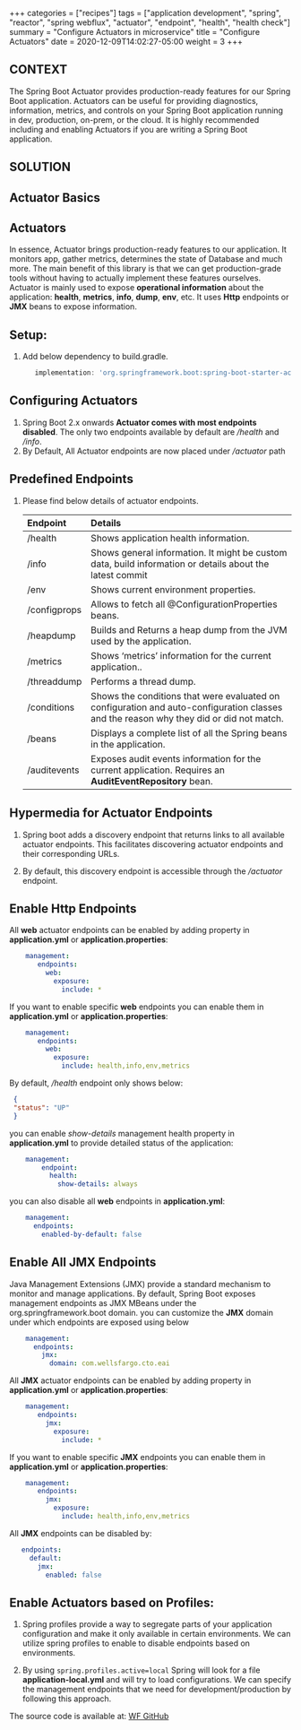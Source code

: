 +++
categories = ["recipes"]
tags = ["application development", "spring", "reactor", "spring webflux", "actuator", "endpoint", "health", "health check"]
summary = "Configure Actuators in microservice"
title = "Configure Actuators"
date = 2020-12-09T14:02:27-05:00
weight = 3
+++

## CONTEXT

The Spring Boot Actuator provides production-ready features for our Spring Boot application.
Actuators can be useful for providing diagnostics, information, metrics, and controls on your Spring Boot application running in dev,
production, on-prem, or the cloud. It is highly recommended including and enabling Actuators if you are writing a Spring Boot application. 

## SOLUTION
## Actuator Basics
## Actuators

In essence, Actuator brings production-ready features to our application. It monitors app, gather metrics, determines the state of Database and much more.
The main benefit of this library is that we can get production-grade tools without having to actually implement these features ourselves.
Actuator is mainly used to expose **operational information** about the application: **health**, **metrics**, **info**, **dump**, **env**, etc.
It uses **Http** endpoints or **JMX** beans to expose information.

## Setup:

1. Add below dependency to build.gradle.
 
     ```groovy
        implementation: 'org.springframework.boot:spring-boot-starter-actuator'
     ```

## Configuring Actuators

1. Spring Boot 2.x onwards **Actuator comes with most endpoints disabled**. The only two endpoints available 
    by default are _/health_ and _/info_.
1. By Default, All Actuator endpoints are now placed under _/actuator_ path

## Predefined Endpoints

 1. Please find below details of actuator endpoints.

    | Endpoint        | Details  |
    | :---            |    :----   | 
    | /health | Shows application health information.
    | /info | Shows general information. It might be custom data, build information or details about the latest commit |
    | /env | Shows current environment properties.
    | /configprops | Allows to fetch all @ConfigurationProperties beans.
    | /heapdump | Builds and Returns a heap dump from the JVM used by the application.
    | /metrics | Shows ‘metrics’ information for the current application..
    | /threaddump | Performs a thread dump.
    | /conditions | Shows the conditions that were evaluated on configuration and auto-configuration classes and the reason why they did or did not match.
    | /beans   | Displays a complete list of all the Spring beans in the application.
    | /auditevents | Exposes audit events information for the current application. Requires an **AuditEventRepository** bean.

## Hypermedia for Actuator Endpoints

1. Spring boot adds a discovery endpoint that returns links to all available actuator endpoints. This facilitates
   discovering actuator endpoints and their corresponding URLs.

1. By default, this discovery endpoint is accessible through the _/actuator_ endpoint.

## Enable Http Endpoints

All **web** actuator endpoints can be enabled by adding property in **application.yml** or **application.properties**: 

```yaml
    management:
       endpoints:
         web:
           exposure:
             include: *
```

If you want to enable specific **web** endpoints you can enable them in **application.yml** or **application.properties**:

```yaml
    management:
       endpoints:
         web:
           exposure:
             include: health,info,env,metrics
```

By default, _/health_ endpoint only shows below: 
 ```json
  {
  "status": "UP"
  }   
 ```
you can enable _show-details_ management health property in **application.yml** to provide detailed status of the application:

```yaml
    management:
        endpoint:
          health:
            show-details: always
```

you can also disable all **web** endpoints in **application.yml**:

```yaml
    management:
      endpoints:
        enabled-by-default: false
```
## Enable All JMX Endpoints

Java Management Extensions (JMX) provide a standard mechanism to monitor and manage applications. 
By default, Spring Boot exposes management endpoints as JMX MBeans under the org.springframework.boot domain.
you can customize the **JMX** domain under which endpoints are exposed using below
   
```yaml
    management:
      endpoints:
        jmx:
          domain: com.wellsfargo.cto.eai 
```

All **JMX** actuator endpoints can be enabled by adding property in **application.yml** or **application.properties**:

```yaml
    management:
       endpoints:
         jmx:
           exposure:
             include: *
```

If you want to enable specific **JMX** endpoints you can enable them in **application.yml** or **application.properties**:

```yaml
    management:
       endpoints:
         jmx:
           exposure:
             include: health,info,env,metrics
```

All **JMX** endpoints can be disabled by:

```yaml
   endpoints:
     default:
       jmx:
         enabled: false
```
## Enable Actuators based on Profiles:

1. Spring profiles provide a way to segregate parts of your application configuration and make it only available in
   certain environments. We can utilize spring profiles to enable to disable endpoints based on environments.

1. By using `spring.profiles.active=local` Spring will look for a file **application-local.yml** and will try to load
   configurations. We can specify the management endpoints that we need for development/production by following this approach.  


The source code is available at: [WF GitHub](https://github.wellsfargo.com/app-ebst/wf-reactive-project-starter)
